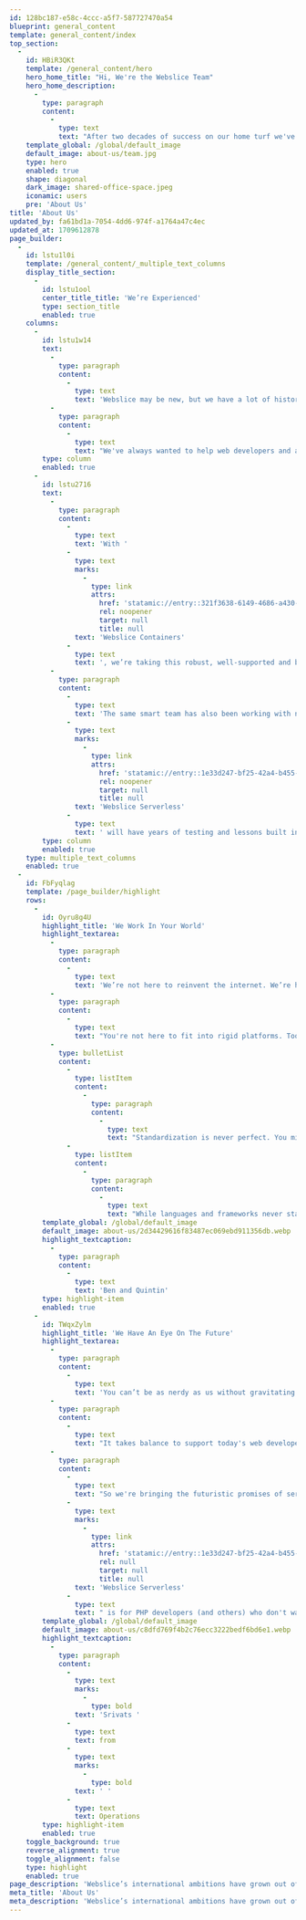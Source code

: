 ```yaml
---
id: 128bc187-e58c-4ccc-a5f7-587727470a54
blueprint: general_content
template: general_content/index
top_section:
  -
    id: HBiR3QKt
    template: /general_content/hero
    hero_home_title: "Hi, We're the Webslice Team"
    hero_home_description:
      -
        type: paragraph
        content:
          -
            type: text
            text: "After two decades of success on our home turf we've got the experience, the technology, and the ambition to bring better hosting to the rest of the world."
    template_global: /global/default_image
    default_image: about-us/team.jpg
    type: hero
    enabled: true
    shape: diagonal
    dark_image: shared-office-space.jpeg
    iconamic: users
    pre: 'About Us'
title: 'About Us'
updated_by: fa61bd1a-7054-4dd6-974f-a1764a47c4ec
updated_at: 1709612878
page_builder:
  -
    id: lstu1l0i
    template: /general_content/_multiple_text_columns
    display_title_section:
      -
        id: lstu1ool
        center_title_title: 'We’re Experienced'
        type: section_title
        enabled: true
    columns:
      -
        id: lstu1w14
        text:
          -
            type: paragraph
            content:
              -
                type: text
                text: 'Webslice may be new, but we have a lot of history behind us. We grew out of SiteHost, which was founded in 2004 and is now the largest locally-owned hosting company in New Zealand.'
          -
            type: paragraph
            content:
              -
                type: text
                text: "We've always wanted to help web developers and agencies work faster and more efficiently. So in 2016 we launched a new platform known as Cloud Containers. Since then, it's evolved to host over 16,000 websites. Most of those sit on servers in SiteHost's own data center."
        type: column
        enabled: true
      -
        id: lstu2716
        text:
          -
            type: paragraph
            content:
              -
                type: text
                text: 'With '
              -
                type: text
                marks:
                  -
                    type: link
                    attrs:
                      href: 'statamic://entry::321f3638-6149-4686-a430-c179ad55fcbe'
                      rel: noopener
                      target: null
                      title: null
                text: 'Webslice Containers'
              -
                type: text
                text: ', we’re taking this robust, well-supported and battle-hardened hosting platform to the world. Running in a global network of data centers, Webslice Containers launched in 2024 with seven years of development and innovation built in.'
          -
            type: paragraph
            content:
              -
                type: text
                text: 'The same smart team has also been working with newer technology to bring a brand new, scalable hosting platform to the world. '
              -
                type: text
                marks:
                  -
                    type: link
                    attrs:
                      href: 'statamic://entry::1e33d247-bf25-42a4-b455-b47eb8dcf557'
                      rel: noopener
                      target: null
                      title: null
                text: 'Webslice Serverless'
              -
                type: text
                text: ' will have years of testing and lessons built into it from day one.'
        type: column
        enabled: true
    type: multiple_text_columns
    enabled: true
  -
    id: FbFyqlag
    template: /page_builder/highlight
    rows:
      -
        id: Oyru8g4U
        highlight_title: 'We Work In Your World'
        highlight_textarea:
          -
            type: paragraph
            content:
              -
                type: text
                text: 'We’re not here to reinvent the internet. We’re here to make it easier to run the stacks that already work for you.'
          -
            type: paragraph
            content:
              -
                type: text
                text: "You're not here to fit into rigid platforms. Tools shouldn't tell you how to do your job, so we make things that can flex to the way that you like to work. You can see that in both our platforms:"
          -
            type: bulletList
            content:
              -
                type: listItem
                content:
                  -
                    type: paragraph
                    content:
                      -
                        type: text
                        text: "Standardization is never perfect. You might wish that every project ran on the exact same stack, but it’s always more complicated. So we've pre-built dozens of container images, and you can run as many different environments as you need."
              -
                type: listItem
                content:
                  -
                    type: paragraph
                    content:
                      -
                        type: text
                        text: "While languages and frameworks never stay still, most of today’s websites are built in PHP. That's why Webslice Serverless is PHP-first platform."
        template_global: /global/default_image
        default_image: about-us/2d34429616f83487ec069ebd911356db.webp
        highlight_textcaption:
          -
            type: paragraph
            content:
              -
                type: text
                text: 'Ben and Quintin'
        type: highlight-item
        enabled: true
      -
        id: TWqxZylm
        highlight_title: 'We Have An Eye On The Future'
        highlight_textarea:
          -
            type: paragraph
            content:
              -
                type: text
                text: 'You can’t be as nerdy as us without gravitating towards interesting new technology. Every now and then our curiosity leads us to something original and valuable. Then the serious work begins.'
          -
            type: paragraph
            content:
              -
                type: text
                text: "It takes balance to support today's web developers while adopting new innovations. Serverless infrastructure, for example, emerged with an exciting bang but some serious limitations. Upsides like massive scalability, much lower costs, and less thinking about servers are huge. But there are serious downsides, like big learning curves and barriers to PHP."
          -
            type: paragraph
            content:
              -
                type: text
                text: "So we're bringing the futuristic promises of serverless tech into the real world. "
              -
                type: text
                marks:
                  -
                    type: link
                    attrs:
                      href: 'statamic://entry::1e33d247-bf25-42a4-b455-b47eb8dcf557'
                      rel: null
                      target: null
                      title: null
                text: 'Webslice Serverless'
              -
                type: text
                text: " is for PHP developers (and others) who don't want to change paradigms or redesign workflows. We solve problems so you can win prizes.\_"
        template_global: /global/default_image
        default_image: about-us/c8dfd769f4b2c76ecc3222bedf6bd6e1.webp
        highlight_textcaption:
          -
            type: paragraph
            content:
              -
                type: text
                marks:
                  -
                    type: bold
                text: 'Srivats '
              -
                type: text
                text: from
              -
                type: text
                marks:
                  -
                    type: bold
                text: ' '
              -
                type: text
                text: Operations
        type: highlight-item
        enabled: true
    toggle_background: true
    reverse_alignment: true
    toggle_alignment: false
    type: highlight
    enabled: true
page_description: 'Webslice’s international ambitions have grown out of two decades of success at the bottom of the world.'
meta_title: 'About Us'
meta_description: 'Webslice’s international ambitions have grown out of two decades of success at the bottom of the world.'
---
```

